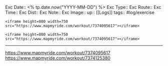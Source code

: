 Exc Date::  <% tp.date.now("YYYY-MM-DD") %>
Exc Type:: 
Exc Route:: 
Exc Time:: 
Exc Dist:: 
Exc Note:: 
Exc Image:: 
up:: [[Logs]]
tags:: #log/exercise 

`<iframe height=800 width=750 src="https://www.mapmyride.com/workout/7374095617"></iframe>`

`<iframe height=800 width=750 src="https://www.mapmyride.com/workout/7374095617"></iframe>`

---



https://www.mapmyride.com/workout/7374095617
https://www.mapmyride.com/workout/7374125380
